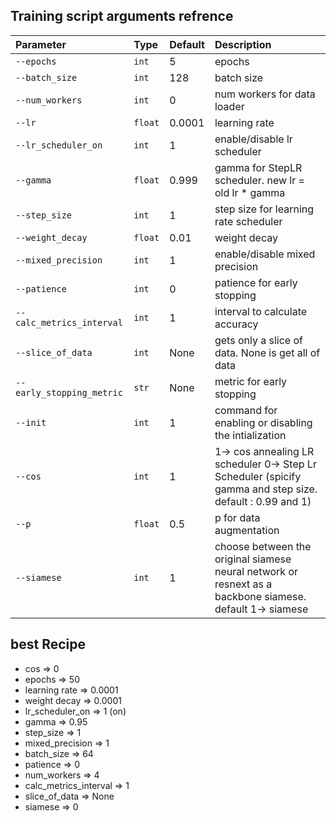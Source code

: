## Training script arguments refrence

| Parameter                 | Type    | Default | Description                                                                                              |
| :------------------------ | :------ | :------ | :------------------------------------------------------------------------------------------------------- |
| `--epochs`                | `int`   | 5       | epochs                                                                                                   |
| `--batch_size`            | `int`   | 128     | batch size                                                                                               |
| `--num_workers`           | `int`   | 0       | num workers for data loader                                                                              |
| `--lr`                    | `float` | 0.0001  | learning rate                                                                                            |
| `--lr_scheduler_on`       | `int`   | 1       | enable/disable lr scheduler                                                                              |
| `--gamma`                 | `float` | 0.999   | gamma for StepLR scheduler. new lr = old lr \* gamma                                                     |
| `--step_size`             | `int`   | 1       | step size for learning rate scheduler                                                                    |
| `--weight_decay`          | `float` | 0.01    | weight decay                                                                                             |
| `--mixed_precision`       | `int`   | 1       | enable/disable mixed precision                                                                           |
| `--patience`              | `int`   | 0       | patience for early stopping                                                                              |
| `--calc_metrics_interval` | `int`   | 1       | interval to calculate accuracy                                                                           |
| `--slice_of_data`         | `int`   | None    | gets only a slice of data. None is get all of data                                                       |
| `--early_stopping_metric` | `str`   | None    | metric for early stopping                                                                                |
| `--init`                  | `int`   | 1       | command for enabling or disabling the intialization                                                      |
| `--cos`                   | `int`   | 1       | 1-> cos annealing LR scheduler 0-> Step Lr Scheduler (spicify gamma and step size. default : 0.99 and 1) |
| `--p`                     | `float` | 0.5     | p for data augmentation                                                                                  |
| `--siamese`               | `int`   | 1       | choose between the original siamese neural network or resnext as a backbone siamese. default 1-> siamese |

## best Recipe

- cos => 0
- epochs => 50
- learning rate => 0.0001
- weight decay => 0.0001
- lr_scheduler_on => 1 (on)
- gamma => 0.95
- step_size => 1
- mixed_precision => 1
- batch_size => 64
- patience => 0
- num_workers => 4
- calc_metrics_interval => 1
- slice_of_data => None
- siamese => 0
